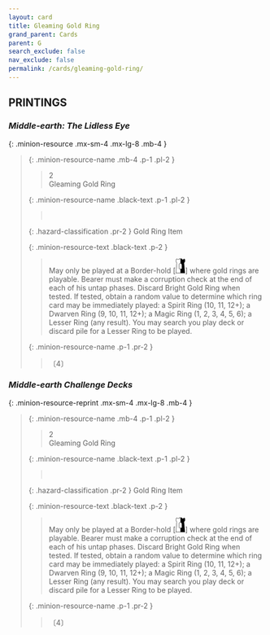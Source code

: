 ```yaml
---
layout: card
title: Gleaming Gold Ring
grand_parent: Cards
parent: G
search_exclude: false
nav_exclude: false
permalink: /cards/gleaming-gold-ring/
---
```


## PRINTINGS


### _Middle-earth: The Lidless Eye_

{: .minion-resource .mx-sm-4 .mx-lg-8 .mb-4 }
> {: .minion-resource-name .mb-4 .p-1 .pl-2 }
> > <div class="hazard-mp">2</div>
> > <div class="card-name">Gleaming Gold Ring</div>
>
> {: .minion-resource-name .black-text .p-1 .pl-2 }
> > &nbsp;
>
> {: .hazard-classification .pr-2 }
> Gold Ring Item
>
> {: .minion-resource-text .black-text .p-2 }
> > May only be played at a Border-hold \[![](/assets/images/border-hold.svg)] where gold rings are playable. Bearer must make a corruption check at the end of each of his untap phases. Discard Bright Gold Ring when tested. If tested, obtain a random value to determine which ring card may be immediately played: a Spirit Ring (10, 11, 12+); a Dwarven Ring (9, 10, 11, 12+); a Magic Ring (1, 2, 3, 4, 5, 6); a Lesser Ring (any result). You may search you play deck or discard pile for a Lesser Ring to be played. 
> 
> {: .minion-resource-name .p-1 .pr-2 }
> > <div class="card-shield"></div>
> > <div class="card-corruption-white">〔4〕</div>

### _Middle-earth Challenge Decks_

{: .minion-resource-reprint .mx-sm-4 .mx-lg-8 .mb-4 }
> {: .minion-resource-name .mb-4 .p-1 .pl-2 }
> > <div class="hazard-mp">2</div>
> > <div class="card-name">Gleaming Gold Ring</div>
>
> {: .minion-resource-name .black-text .p-1 .pl-2 }
> > &nbsp;
>
> {: .hazard-classification .pr-2 }
> Gold Ring Item
>
> {: .minion-resource-text .black-text .p-2 }
> > May only be played at a Border-hold \[![](/assets/images/border-hold.svg)] where gold rings are playable. Bearer must make a corruption check at the end of each of his untap phases. Discard Bright Gold Ring when tested. If tested, obtain a random value to determine which ring card may be immediately played: a Spirit Ring (10, 11, 12+); a Dwarven Ring (9, 10, 11, 12+); a Magic Ring (1, 2, 3, 4, 5, 6); a Lesser Ring (any result). You may search you play deck or discard pile for a Lesser Ring to be played. 
> 
> {: .minion-resource-name .p-1 .pr-2 }
> > <div class="card-shield"></div>
> > <div class="card-corruption-white">〔4〕</div>
